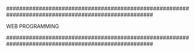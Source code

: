 #####################################################################################################

WEB PROGRAMMING

#####################################################################################################
